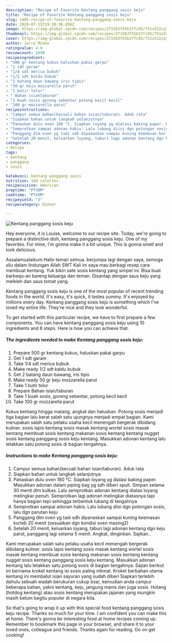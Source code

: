 ```yaml
---
description: "Recipe of Favorite Kentang panggang sosis keju"
title: "Recipe of Favorite Kentang panggang sosis keju"
slug: 1405-recipe-of-favorite-kentang-panggang-sosis-keju
date: 2020-07-15T19:30:38.858Z
image: https://img-global.cpcdn.com/recipes/271563f55b37fc95/751x532cq70/kentang-panggang-sosis-keju-foto-resep-utama.jpg
thumbnail: https://img-global.cpcdn.com/recipes/271563f55b37fc95/751x532cq70/kentang-panggang-sosis-keju-foto-resep-utama.jpg
cover: https://img-global.cpcdn.com/recipes/271563f55b37fc95/751x532cq70/kentang-panggang-sosis-keju-foto-resep-utama.jpg
author: Jerry McGee
ratingvalue: 4.9
reviewcount: 1690
recipeingredient:
- "500 gr kentang kukus haluskan pakai garpu"
- "1 sdt garam"
- "1/4 sdt merica bubuk"
- "1/2 sdt kaldu bubuk"
- "2 batang daun bawang iris tipis"
- "50 gr keju mozzarella parut"
- "1 butir telur"
- " Bahan isiantaburan"
- "1 buah sosis goreng sebentar potong kecil kecil"
- "100 gr mozzarella parut"
recipeinstructions:
- "Campur semua bahan(kecuali bahan isian/taburan). Aduk rata"
- "Siapkan bahan untuk langkah selanjutnya"
- "Panaskan dulu oven 180 °C. Siapkan loyang yg dialasi baking paper. Masukkan adonan dalam piping bag yg sdh diberi spuit. Simpan selama 30 menit dlm kulkas. Lalu semprotkan adonan kentang diatas loyang melingkar penuh. Semprotkan lagi adonan melingkar diatasnya tapi hanya bagian tepi sehingga terbentuk lubang di tengahnya"
- "Semprotkan sampai adonan habis. Lalu lubang diisi dgn potongan sosis, lalu dgn parutan keju"
- "Panggang dlm oven yg tadi sdh dipanaskan sampai kuning keemasan kurleb 20 menit (sesuaikan dgn kondisi oven masing2)"
- "Setelah 20 menit, keluarkan loyang, taburi lagi adonan kentang dgn keju parut, panggang lagi selama 5 menit. Angkat, dinginkan. Sajikan.."
categories:
- Recipe
tags:
- kentang
- panggang
- sosis

katakunci: kentang panggang sosis 
nutrition: 160 calories
recipecuisine: American
preptime: "PT38M"
cooktime: "PT45M"
recipeyield: "3"
recipecategory: Dinner

---
```



![Kentang panggang sosis keju](https://img-global.cpcdn.com/recipes/271563f55b37fc95/751x532cq70/kentang-panggang-sosis-keju-foto-resep-utama.jpg)

Hey everyone, it is Louise, welcome to our recipe site. Today, we're going to prepare a distinctive dish, kentang panggang sosis keju. One of my favorites. For mine, I'm gonna make it a bit unique. This is gonna smell and look delicious.

Assalamualaikum Hallo teman semua. berjumpa lagi dengan saya, semoga sllu dalam lindungan Allah SWT Kali ini saya mau berbagi resep cara membuat kentang. Yuk bikin sate sosis kentang yang simpel ini. Bisa buat barbequ-an bareng keluarga dan teman. Disantap dengan saus keju yang meleleh dan saus tomat yang.

Kentang panggang sosis keju is one of the most popular of recent trending foods in the world. It's easy, it's quick, it tastes yummy. It's enjoyed by millions every day. Kentang panggang sosis keju is something which I've loved my entire life. They're nice and they look wonderful.


To get started with this particular recipe, we have to first prepare a few components. You can have kentang panggang sosis keju using 10 ingredients and 6 steps. Here is how you can achieve that.

<!--inarticleads1-->

##### The ingredients needed to make Kentang panggang sosis keju:

1. Prepare 500 gr kentang kukus, haluskan pakai garpu
1. Get 1 sdt garam
1. Take 1/4 sdt merica bubuk
1. Make ready 1/2 sdt kaldu bubuk
1. Get 2 batang daun bawang, iris tipis
1. Make ready 50 gr keju mozzarella parut
1. Take 1 butir telur
1. Prepare  Bahan isian/taburan
1. Take 1 buah sosis, goreng sebentar, potong kecil kecil
1. Take 100 gr mozzarella parut


Kukus kentang hingga matang, angkat dan haluskan. Potong sosis menjadi tiga bagian lalu kerat salah satu ujungnya menjadi empat bagian. Kami merupakan salah satu pelaku usaha kecil menengah bergerak dibidang kuliner. sosis lapis kentang sosis masak kentang wortel sosis masak kentang membuat sosis kentang makanan sosis kentang kentang nugget sosis kentang panggang sosis keju kentang. Masukkan adonan kentang lalu letakkan satu potong sosis di bagian tengahnya. 

<!--inarticleads2-->

##### Instructions to make Kentang panggang sosis keju:

1. Campur semua bahan(kecuali bahan isian/taburan). Aduk rata
1. Siapkan bahan untuk langkah selanjutnya
1. Panaskan dulu oven 180 °C. Siapkan loyang yg dialasi baking paper. Masukkan adonan dalam piping bag yg sdh diberi spuit. Simpan selama 30 menit dlm kulkas. Lalu semprotkan adonan kentang diatas loyang melingkar penuh. Semprotkan lagi adonan melingkar diatasnya tapi hanya bagian tepi sehingga terbentuk lubang di tengahnya
1. Semprotkan sampai adonan habis. Lalu lubang diisi dgn potongan sosis, lalu dgn parutan keju
1. Panggang dlm oven yg tadi sdh dipanaskan sampai kuning keemasan kurleb 20 menit (sesuaikan dgn kondisi oven masing2)
1. Setelah 20 menit, keluarkan loyang, taburi lagi adonan kentang dgn keju parut, panggang lagi selama 5 menit. Angkat, dinginkan. Sajikan..


Kami merupakan salah satu pelaku usaha kecil menengah bergerak dibidang kuliner. sosis lapis kentang sosis masak kentang wortel sosis masak kentang membuat sosis kentang makanan sosis kentang kentang nugget sosis kentang panggang sosis keju kentang. Masukkan adonan kentang lalu letakkan satu potong sosis di bagian tengahnya. Sajian berikut ini bernama kroket kentang isi sosis paling nikmat. Kroket berbahan utama kentang ini membalut isian sayuran yang sudah diberi Siapkan terlebih dahulu sebuah wadah berukuran cukup bsar, kemudian anda campur beberapa bahan, yakni kentang, keju, jangung manis dan juga sosis. Hotang (hotdog kentang) atau sosis kentang merupakan jajanan yang mungkin masih belum begitu populer di negara kita. 

So that's going to wrap it up with this special food kentang panggang sosis keju recipe. Thanks so much for your time. I am confident you can make this at home. There's gonna be interesting food at home recipes coming up. Remember to bookmark this page in your browser, and share it to your loved ones, colleague and friends. Thanks again for reading. Go on get cooking!
